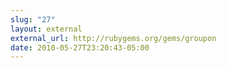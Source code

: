 ```yaml
---
slug: "27"
layout: external
external_url: http://rubygems.org/gems/groupon
date: 2010-05-27T23:20:43-05:00
---
```

